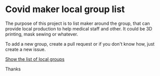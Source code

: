 # Covid maker local group list

The purpose of this project is to list maker around the group, that can provide local production to help medical staff and other. It could be 3D printing, mask sewing or whatever.

To add a new group, create a pull request or if you don't know how, just create a new issue.

[Show the list of local groups](page/index.html)


Thanks

